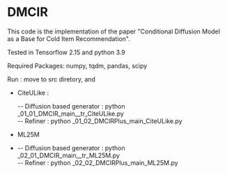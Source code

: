 # DMCIR

This code is the implementation of the paper "Conditional Diffusion Model as a Base for Cold Item Recommendation".

Tested in Tensorflow 2.15 and python 3.9

Required Packages: numpy, tqdm, pandas, scipy

Run : move to src diretory, and 
  - CiteULike :
    
    -- Diffusion based generator : python _01_01_DMCIR_main__tr_CiteULike.py                                       
    -- Refiner                   : python _01_02_DMCIRPlus_main_CiteULike.py
  - ML25M
  - 
    -- Diffusion based generator : python _02_01_DMCIR_main__tr_ML25M.py                                       
    -- Refiner                   : python _02_02_DMCIRPlus_main_ML25M.py

